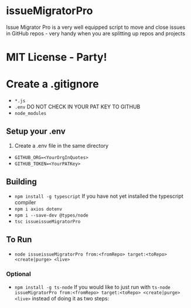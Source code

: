 # issueMigratorPro
Issue Migrator Pro is a very well equipped script to move and close issues in GitHub repos - very handy when you are splitting up repos and projects

# MIT License - Party!

# Create a .gitignore
- ```*.js```
- ```.env``` DO NOT CHECK IN YOUR PAT KEY TO GITHUB
- ```node_modules```

## Setup your .env
1. Create a .env file in the same directory
- ```GITHUB_ORG=<YourOrgInQuotes>```
- ```GITHUB_TOKEN=<YourPATKey>```


## Building
- ```npm install -g typescript``` If you have not yet installed the typescript compiler
- ```npm i axios dotenv```
- ```npm i --save-dev @types/node```
- ```tsc issueissueMigratorPro```

## To Run
- ```node issueissueMigratorPro from:<fromRepo> target:<toRepo> <create|purge> <live>```

### Optional
- ```npm install -g ts-node``` If you would like to just run with ```ts-node issueMigratorPro from:<fromRepo> target:<toRepo> <create|purge> <live>```
instead of doing it as two steps:
